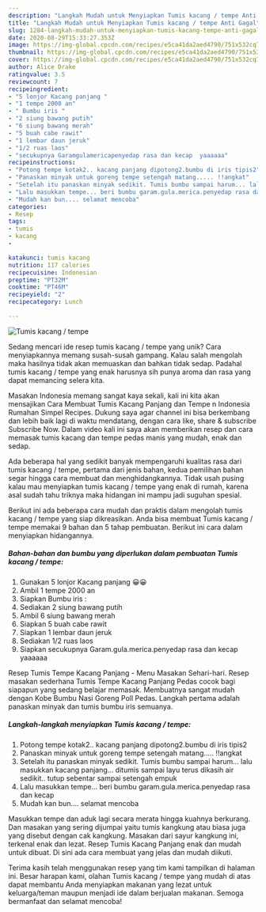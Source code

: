 ```yaml
---
description: "Langkah Mudah untuk Menyiapkan Tumis kacang / tempe Anti Gagal"
title: "Langkah Mudah untuk Menyiapkan Tumis kacang / tempe Anti Gagal"
slug: 1284-langkah-mudah-untuk-menyiapkan-tumis-kacang-tempe-anti-gagal
date: 2020-08-29T15:33:27.353Z
image: https://img-global.cpcdn.com/recipes/e5ca41da2aed4790/751x532cq70/tumis-kacang-tempe-foto-resep-utama.jpg
thumbnail: https://img-global.cpcdn.com/recipes/e5ca41da2aed4790/751x532cq70/tumis-kacang-tempe-foto-resep-utama.jpg
cover: https://img-global.cpcdn.com/recipes/e5ca41da2aed4790/751x532cq70/tumis-kacang-tempe-foto-resep-utama.jpg
author: Alice Drake
ratingvalue: 3.5
reviewcount: 7
recipeingredient:
- "5 lonjor Kacang panjang "
- "1 tempe 2000 an"
- " Bumbu iris "
- "2 siung bawang putih"
- "6 siung bawang merah"
- "5 buah cabe rawit"
- "1 lembar daun jeruk"
- "1/2 ruas laos"
- "secukupnya Garamgulamericapenyedap rasa dan kecap  yaaaaaa"
recipeinstructions:
- "Potong tempe kotak2.. kacang panjang dipotong2.bumbu di iris tipis2"
- "Panaskan minyak untuk goreng tempe setengah matang..... !!angkat"
- "Setelah itu panaskan minyak sedikit. Tumis bumbu sampai harum... lalu masukkan kacang panjang... ditumis sampai layu terus dikasih air sedikit.. tutup sebentar sampai setengah empuk"
- "Lalu masukkan tempe... beri bumbu garam.gula.merica.penyedap rasa dan kecap"
- "Mudah kan bun.... selamat mencoba"
categories:
- Resep
tags:
- tumis
- kacang
- 

katakunci: tumis kacang  
nutrition: 117 calories
recipecuisine: Indonesian
preptime: "PT32M"
cooktime: "PT46M"
recipeyield: "2"
recipecategory: Lunch

---
```



![Tumis kacang / tempe](https://img-global.cpcdn.com/recipes/e5ca41da2aed4790/751x532cq70/tumis-kacang-tempe-foto-resep-utama.jpg)

Sedang mencari ide resep tumis kacang / tempe yang unik? Cara menyiapkannya memang susah-susah gampang. Kalau salah mengolah maka hasilnya tidak akan memuaskan dan bahkan tidak sedap. Padahal tumis kacang / tempe yang enak harusnya sih punya aroma dan rasa yang dapat memancing selera kita.

Masakan Indonesia memang sangat kaya sekali, kali ini kita akan mensajikan Cara Membuat Tumis Kacang Panjang dan Tempe n Indonesia Rumahan Simpel Recipes. Dukung saya agar channel ini bisa berkembang dan lebih baik lagi di waktu mendatang, dengan cara like, share &amp; subscribe Subscribe Now. Dalam video kali ini saya akan memberikan resep dan cara memasak tumis kacang dan tempe pedas manis yang mudah, enak dan sedap.

Ada beberapa hal yang sedikit banyak mempengaruhi kualitas rasa dari tumis kacang / tempe, pertama dari jenis bahan, kedua pemilihan bahan segar hingga cara membuat dan menghidangkannya. Tidak usah pusing kalau mau menyiapkan tumis kacang / tempe yang enak di rumah, karena asal sudah tahu triknya maka hidangan ini mampu jadi suguhan spesial.


Berikut ini ada beberapa cara mudah dan praktis dalam mengolah tumis kacang / tempe yang siap dikreasikan. Anda bisa membuat Tumis kacang / tempe memakai 9 bahan dan 5 tahap pembuatan. Berikut ini cara dalam menyiapkan hidangannya.

<!--inarticleads1-->

##### Bahan-bahan dan bumbu yang diperlukan dalam pembuatan Tumis kacang / tempe:

1. Gunakan 5 lonjor Kacang panjang 😀😀
1. Ambil 1 tempe 2000 an
1. Siapkan  Bumbu iris :
1. Sediakan 2 siung bawang putih
1. Ambil 6 siung bawang merah
1. Siapkan 5 buah cabe rawit
1. Siapkan 1 lembar daun jeruk
1. Sediakan 1/2 ruas laos
1. Siapkan secukupnya Garam.gula.merica.penyedap rasa dan kecap  yaaaaaa


Resep Tumis Tempe Kacang Panjang - Menu Masakan Sehari-hari. Resep masakan sederhana Tumis Tempe Kacang Panjang Pedas cocok bagi siapapun yang sedang belajar memasak. Membuatnya sangat mudah dengan Kobe Bumbu Nasi Goreng Poll Pedas. Langkah pertama adalah panaskan minyak dan tumis bumbu iris semuanya. 

<!--inarticleads2-->

##### Langkah-langkah menyiapkan Tumis kacang / tempe:

1. Potong tempe kotak2.. kacang panjang dipotong2.bumbu di iris tipis2
1. Panaskan minyak untuk goreng tempe setengah matang..... !!angkat
1. Setelah itu panaskan minyak sedikit. Tumis bumbu sampai harum... lalu masukkan kacang panjang... ditumis sampai layu terus dikasih air sedikit.. tutup sebentar sampai setengah empuk
1. Lalu masukkan tempe... beri bumbu garam.gula.merica.penyedap rasa dan kecap
1. Mudah kan bun.... selamat mencoba


Masukkan tempe dan aduk lagi secara merata hingga kuahnya berkurang. Dan masakan yang sering dijumpai yaitu tumis kangkung atau biasa juga yang disebut dengan cak kangkung. Masakan dari sayur kangkung ini, terkenal enak dan lezat. Resep Tumis Kacang Panjang enak dan mudah untuk dibuat. Di sini ada cara membuat yang jelas dan mudah diikuti. 

Terima kasih telah menggunakan resep yang tim kami tampilkan di halaman ini. Besar harapan kami, olahan Tumis kacang / tempe yang mudah di atas dapat membantu Anda menyiapkan makanan yang lezat untuk keluarga/teman maupun menjadi ide dalam berjualan makanan. Semoga bermanfaat dan selamat mencoba!
